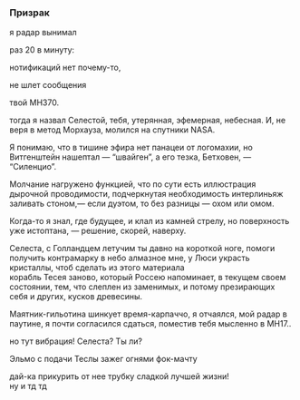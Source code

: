 ### Призрак



я радар вынимал

раз 20 в минуту:

нотификаций нет почему-то,

не шлет сообщения

твой MH370.




тогда я назвал Селестой, тебя,
утерянная, 
	эфемерная, 
		небесная.
И, не веря в метод Морхауза,
молился на спутники NASA.

Я понимаю, что в тишине эфира
нет панацеи от логомахии,
но Витгенштейн нашептал — “швайген”,
а его тезка, Бетховен, — “Силенцио”.

Молчание нагружено функцией, 
что по сути есть иллюстрация 
  дырочной проводимости,
подчеркнутая необходимость 
интерлиньяж заливать стоном,—
если дуэтом, то без разницы — 
охом или омом.

Когда-то я знал, где будущее,
и клал из камней стрелу, 
но поверхность уже истоптана, — 
решение, скорей, наверху.

Селеста, с Голландцем летучим 
ты давно на короткой ноге,
помоги получить контрамарку
в небо алмазное мне,
у Люси украсть кристаллы, 
чтоб сделать из этого материала     
корабль Тесея заново,
который Россею напоминает,
в текущем своем состоянии,
тем, что слеплен из заменимых,
и потому презирающих 
себя и других, кусков древесины.

Маятник-гильотина
шинкует время-карпаччо,
я отчаялся, мой радар в паутине, 
я почти согласился сдаться, 
поместив тебя мысленно в MH17..

но тут вибрация! 
Селеста? Ты ли?

Эльмо с подачи Теслы
зажег огнями фок-мачту

дай-ка прикурить от нее трубку сладкой лучшей жизни!       
ну и тд тд
